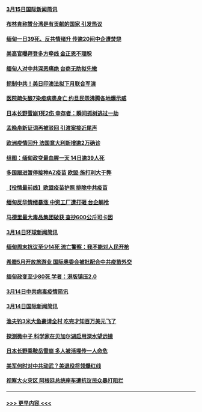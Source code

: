 #### [3月15日国际新闻简讯](../pages/prog202/a103073948.md?t=03152101) 
#### [布林肯称赞台湾是有贡献的国家 引发热议](../pages/prog202/a103074014.md?t=03152101) 
#### [缅甸一日39死、反共情绪升 传逾20间中企遭焚烧](../pages/prog202/a103073961.md?t=03152101) 
#### [美高官曝拜登多方牵线 金正恩不理睬](../pages/prog202/a103073986.md?t=03152101) 
#### [缅甸人对中共深恶痛绝 台商无助拟先撤](../pages/prog202/a103073939.md?t=03152101) 
#### [扼制中共！美日印澳法拟下月联合军演](../pages/prog202/a103073932.md?t=03152101) 
#### [医院疏失酿7染疫病患身亡 约旦民怨沸腾各地爆示威](../pages/prog202/a103073903.md?t=03152101) 
#### [日本长野雪崩1死2伤 幸存者：瞬间抓树逃过一劫](../pages/prog202/a103073883.md?t=03152101) 
#### [孟晚舟新证词再被驳回 引渡案接近尾声](../pages/prog202/a103073875.md?t=03152101) 
#### [欧洲疫情回升 法国意大利新增逾2万确诊](../pages/prog202/a103073796.md?t=03152101) 
#### [组图：缅甸政变最血腥一天 14日逾39人死](../pages/prog202/a103073754.md?t=03152101) 
#### [多国跟进暂停接种AZ疫苗 欧盟:施打利大于弊](../pages/prog202/a103073782.md?t=03152101) 
#### [【役情最前线】欧盟疫苗护照 排除中共疫苗](../pages/prog202/a103073787.md?t=03152101) 
#### [缅甸反华情绪暴涨 中资工厂遭打砸 台企躺枪](../pages/prog202/a103073689.md?t=03152101) 
#### [马德里最大毒品集团破获 查抄600公斤可卡因](../pages/prog202/a103073721.md?t=03152101) 
#### [3月14日环球新闻简讯](../pages/prog202/a103073713.md?t=03152101) 
#### [缅甸周末抗议至少14死 流亡警察：我不能对人民开枪](../pages/prog202/a103073702.md?t=03152101) 
#### [希腊5月开放旅游业 国际奥委会被批配合中共疫苗外交](../pages/prog202/a103073694.md?t=03152101) 
#### [缅甸政变至少80死 学者：港版镇压2.0](../pages/prog202/a103073626.md?t=03152101) 
#### [3月14日中共病毒疫情简讯](../pages/prog202/a103073604.md?t=03152101) 
#### [3月14日国际新闻简讯](../pages/prog202/a103073601.md?t=03152101) 
#### [渔夫钓3米大鱼豪请全村 吃完才知百万美元飞了](../pages/prog202/a103073521.md?t=03152101) 
#### [探测微中子 科学家在贝加尔湖启用深水望远镜](../pages/prog202/a103073517.md?t=03152101) 
#### [日本长野乘鞍岳雪崩 多人被活埋传一人命危](../pages/prog202/a103073510.md?t=03152101) 
#### [美军何时对中共动武？美退役将领爆红线](../pages/prog202/a103073459.md?t=03152101) 
#### [视察大火灾区 阿根廷总统座车遭抗议民众暴打阻拦](../pages/prog202/a103073418.md?t=03152101) 

----
#### [ >>> 更早内容 <<< ](../indexes/prog202-earlier.md)
